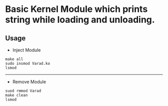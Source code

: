 # Basic Kernel Module which prints string while loading and unloading.

## Usage

- Inject Module
```
make all
sudo insmod Varad.ko
lsmod
```
-------------------------
- Remove Module
```
suod rmmod Varad
make clean
lsmod
```
